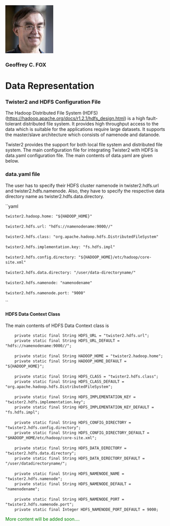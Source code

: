 <img src="fox.png" width="150" height="150">

### Geoffrey C. FOX

# Data Representation

### Twister2 and HDFS Configuration File

The Hadoop Distributed File System (HDFS) (https://hadoop.apache.org/docs/r1.2.1/hdfs_design.html) is a high fault-tolerant distributed file system.
It provides high throughput access to the data which is suitable for the applications require large datasets. It supports the master/slave architecture
which consists of namenode and datanode.

Twister2 provides the support for both local file system and distributed file system. The main configuration file for integrating Twister2 with HDFS
is data.yaml configuration file. The main contents of data.yaml are given below.

### data.yaml file

The user has to specify their HDFS cluster namenode in twister2.hdfs.url and twister2.hdfs.namenode. Also, they have to
specify the respective data directory name as twister2.hdfs.data.directory.

\`\`yaml

```text
twister2.hadoop.home: "${HADOOP_HOME}"

twister2.hdfs.url: "hdfs://namenodename:9000//"

twister2.hdfs.class: "org.apache.hadoop.hdfs.DistributedFileSystem"

twister2.hdfs.implementation.key: "fs.hdfs.impl"

twister2.hdfs.config.directory: "${HADOOP_HOME}/etc/hadoop/core-site.xml"

twister2.hdfs.data.directory: "/user/data-directoryname/"

twister2.hdfs.namenode: "namenodename"

twister2.hdfs.namenode.port: "9000"
```

\`\`

#### HDFS Data Context Class

The main contents of HDFS Data Context class is

```text
    private static final String HDFS_URL = "twister2.hdfs.url";
    private static final String HDFS_URL_DEFAULT = "hdfs://namenodename:9000//";

    private static final String HADOOP_HOME = "twister2.hadoop.home";
    private static final String HADOOP_HOME_DEFAULT = "${HADOOP_HOME}";

    private static final String HDFS_CLASS = "twister2.hdfs.class";
    private static final String HDFS_CLASS_DEFAULT = "org.apache.hadoop.hdfs.DistributedFileSystem";

    private static final String HDFS_IMPLEMENTATION_KEY = "twister2.hdfs.implementation.key";
    private static final String HDFS_IMPLEMENTATION_KEY_DEFAULT = "fs.hdfs.impl";

    private static final String HDFS_CONFIG_DIRECTORY = "twister2.hdfs.config.directory";
    private static final String HDFS_CONFIG_DIRECTORY_DEFAULT = "$HADOOP_HOME/etc/hadoop/core-site.xml";

    private static final String HDFS_DATA_DIRECTORY = "twister2.hdfs.data.directory";
    private static final String HDFS_DATA_DIRECTORY_DEFAULT = "/user/datadirectoryname/";

    private static final String HDFS_NAMENODE_NAME = "twister2.hdfs.namenode";
    private static final String HDFS_NAMENODE_DEFAULT = "namenodename";

    private static final String HDFS_NAMENODE_PORT = "twister2.hdfs.namenode.port";
    private static final Integer HDFS_NAMENODE_PORT_DEFAULT = 9000;
```



<span style="color: green"> More content will be added soon.... </span>

